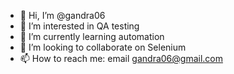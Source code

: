 - 👋 Hi, I’m @gandra06
- 👀 I’m interested in QA testing
- 🌱 I’m currently learning automation
- 💞️ I’m looking to collaborate on Selenium
- 📫 How to reach me: email gandra06@gmail.com 

<!---
gandra06/gandra06 is a ✨ special ✨ repository because its `README.md` (this file) appears on your GitHub profile.
You can click the Preview link to take a look at your changes.
--->
